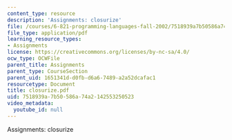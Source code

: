 ```yaml
---
content_type: resource
description: 'Assignments: closurize'
file: /courses/6-821-programming-languages-fall-2002/7518939a7b50586a74a2142553250523_closurize.pdf
file_type: application/pdf
learning_resource_types:
- Assignments
license: https://creativecommons.org/licenses/by-nc-sa/4.0/
ocw_type: OCWFile
parent_title: Assignments
parent_type: CourseSection
parent_uid: 1651341d-d0fb-d6a6-7489-a2a52dcafac1
resourcetype: Document
title: closurize.pdf
uid: 7518939a-7b50-586a-74a2-142553250523
video_metadata:
  youtube_id: null
---
```

Assignments: closurize